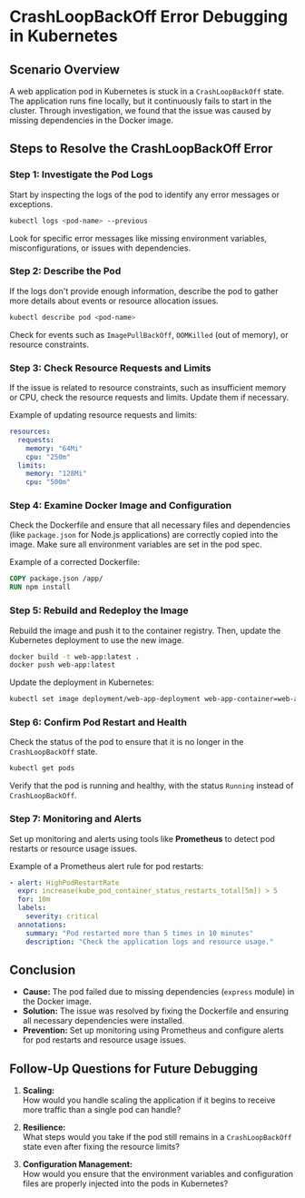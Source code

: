 
# CrashLoopBackOff Error Debugging in Kubernetes

## Scenario Overview

A web application pod in Kubernetes is stuck in a `CrashLoopBackOff` state. The application runs fine locally, but it continuously fails to start in the cluster. Through investigation, we found that the issue was caused by missing dependencies in the Docker image.

## Steps to Resolve the CrashLoopBackOff Error

### Step 1: Investigate the Pod Logs

Start by inspecting the logs of the pod to identify any error messages or exceptions.

```bash
kubectl logs <pod-name> --previous
```

Look for specific error messages like missing environment variables, misconfigurations, or issues with dependencies.

### Step 2: Describe the Pod

If the logs don't provide enough information, describe the pod to gather more details about events or resource allocation issues.

```bash
kubectl describe pod <pod-name>
```

Check for events such as `ImagePullBackOff`, `OOMKilled` (out of memory), or resource constraints.

### Step 3: Check Resource Requests and Limits

If the issue is related to resource constraints, such as insufficient memory or CPU, check the resource requests and limits. Update them if necessary.

Example of updating resource requests and limits:

```yaml
resources:
  requests:
    memory: "64Mi"
    cpu: "250m"
  limits:
    memory: "128Mi"
    cpu: "500m"
```

### Step 4: Examine Docker Image and Configuration

Check the Dockerfile and ensure that all necessary files and dependencies (like `package.json` for Node.js applications) are correctly copied into the image. Make sure all environment variables are set in the pod spec.

Example of a corrected Dockerfile:

```dockerfile
COPY package.json /app/
RUN npm install
```

### Step 5: Rebuild and Redeploy the Image

Rebuild the image and push it to the container registry. Then, update the Kubernetes deployment to use the new image.

```bash
docker build -t web-app:latest .
docker push web-app:latest
```

Update the deployment in Kubernetes:

```bash
kubectl set image deployment/web-app-deployment web-app-container=web-app:latest
```

### Step 6: Confirm Pod Restart and Health

Check the status of the pod to ensure that it is no longer in the `CrashLoopBackOff` state.

```bash
kubectl get pods
```

Verify that the pod is running and healthy, with the status `Running` instead of `CrashLoopBackOff`.

### Step 7: Monitoring and Alerts

Set up monitoring and alerts using tools like **Prometheus** to detect pod restarts or resource usage issues.

Example of a Prometheus alert rule for pod restarts:

```yaml
- alert: HighPodRestartRate
  expr: increase(kube_pod_container_status_restarts_total[5m]) > 5
  for: 10m
  labels:
    severity: critical
  annotations:
    summary: "Pod restarted more than 5 times in 10 minutes"
    description: "Check the application logs and resource usage."
```

## Conclusion

- **Cause:** The pod failed due to missing dependencies (`express` module) in the Docker image.
- **Solution:** The issue was resolved by fixing the Dockerfile and ensuring all necessary dependencies were installed.
- **Prevention:** Set up monitoring using Prometheus and configure alerts for pod restarts and resource usage issues.

## Follow-Up Questions for Future Debugging

1. **Scaling:**  
   How would you handle scaling the application if it begins to receive more traffic than a single pod can handle?

2. **Resilience:**  
   What steps would you take if the pod still remains in a `CrashLoopBackOff` state even after fixing the resource limits?

3. **Configuration Management:**  
   How would you ensure that the environment variables and configuration files are properly injected into the pods in Kubernetes?

